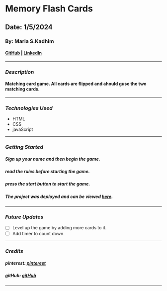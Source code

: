 # Memory Flash Cards

## Date: 1/5/2024

### By: Maria S.Kadhim

#### [GitHub](https://github.com/MariiaaKadhim) | [LinkedIn](https://www.linkedin.com/in/maria-kadhim-1a38852b5?utm_source=share&utm_campaign=share_via&utm_content=profile&utm_medium=ios_app)

---

### **_Description_**

#### Matching card game. All cards are flipped and ahould guse the two matching cards.

---

### **_Technologies Used_**

- HTML
- CSS
- javaScript

---

### **_Getting Started_**

##### Sign up your name and then begin the game.

##### read the rules before starting the game.

##### press the start button to start the game.

##### The project was deployed and can be viewed [here](URL).

---

### **_Future Updates_**

- [ ] Level up the game by adding more cards to it.
- [ ] Add timer to count down.

---

### **_Credits_**

##### pinterest: [pinterest](https://www.pinterest.com/)

##### gitHub: [gitHub](https://github.com/SEI-09-Bahrain/class_wiki?tab=readme-ov-file)

---
